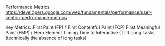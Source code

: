 Performance Metrics
https://developers.google.com/web/fundamentals/performance/user-centric-performance-metrics

Key Metrics:
First Paint (FP) / First Contentful Paint (FCP)
First Meaningful Paint (FMP) / Hero Element Timing
Time to Interactive (TTI)
Long Tasks (technically the absence of long tasks)
